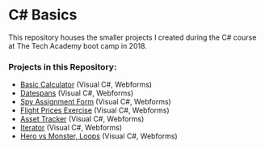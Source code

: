 # C# Basics
This repository houses the smaller projects I created during the C# course at The Tech Academy boot camp in 2018.

### Projects in this Repository: 
* [Basic Calculator](https://github.com/jhunschejones/The-Tech-Academy-Projects/tree/master/C%23%20Basics/Challenge10) (Visual C#, Webforms)
* [Datespans](https://github.com/jhunschejones/The-Tech-Academy-Projects/tree/master/C%23%20Basics/Challenge16) (Visual C#, Webforms)
* [Spy Assignment Form](https://github.com/jhunschejones/The-Tech-Academy-Projects/tree/master/C%23%20Basics/Challenge19) (Visual C#, Webforms)
* [Flight Prices Exercise](https://github.com/jhunschejones/The-Tech-Academy-Projects/tree/master/C%23%20Basics/CS-ASP_022) (Visual C#, Webforms)
* [Asset Tracker](https://github.com/jhunschejones/The-Tech-Academy-Projects/tree/master/C%23%20Basics/Challenge23) (Visual C#, Webforms)
* [Iterator](https://github.com/jhunschejones/The-Tech-Academy-Projects/tree/master/C%23%20Basics/ChallengeForXmenBattleCount) (Visual C#, Webforms)
* [Hero vs Monster, Loops](https://github.com/jhunschejones/The-Tech-Academy-Projects/tree/master/C%23%20Basics/CS-ASP_027) (Visual C#, Webforms)